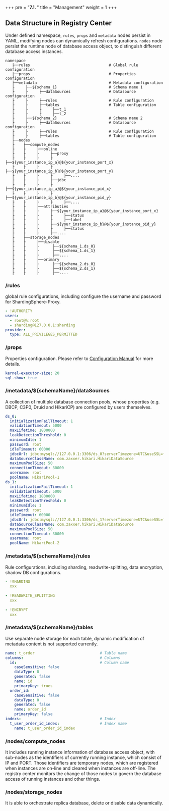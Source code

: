 +++
pre = "<b>7.1. </b>"
title = "Management"
weight = 1
+++

## Data Structure in Registry Center

Under defined namespace, `rules`, `props` and `metadata` nodes persist in YAML, modifying nodes can dynamically refresh configurations. `nodes` node persist the runtime node of database access object, to distinguish different database access instances.

```
namespace
   ├──rules                                   # Global rule configuration
   ├──props                                   # Properties configuration
   ├──metadata                                # Metadata configuration
   ├     ├──${schema_1}                       # Schema name 1
   ├     ├     ├──dataSources                 # Datasource configuration
   ├     ├     ├──rules                       # Rule configuration
   ├     ├     ├──tables                      # Table configuration
   ├     ├     ├     ├──t_1 
   ├     ├     ├     ├──t_2      
   ├     ├──${schema_2}                       # Schema name 2
   ├     ├     ├──dataSources                 # Datasource configuration
   ├     ├     ├──rules                       # Rule configuration
   ├     ├     ├──tables                      # Table configuration
   ├──nodes
   ├    ├──compute_nodes
   ├    ├     ├──online
   ├    ├     ├     ├──proxy
   ├    ├     ├     ├     ├──${your_instance_ip_a}@${your_instance_port_x}
   ├    ├     ├     ├     ├──${your_instance_ip_b}@${your_instance_port_y}
   ├    ├     ├     ├     ├──....
   ├    ├     ├     ├──jdbc
   ├    ├     ├     ├     ├──${your_instance_ip_a}@${your_instance_pid_x}
   ├    ├     ├     ├     ├──${your_instance_ip_b}@${your_instance_pid_y}
   ├    ├     ├     ├     ├──....   
   ├    ├     ├──attributies
   ├    ├     ├     ├──${your_instance_ip_a}@${your_instance_port_x}
   ├    ├     ├     ├     ├──status
   ├    ├     ├     ├     ├──label    
   ├    ├     ├     ├──${your_instance_ip_b}@${your_instance_pid_y}
   ├    ├     ├     ├     ├──status   
   ├    ├     ├     ├──....
   ├    ├──storage_nodes
   ├    ├     ├──disable
   ├    ├     ├      ├──${schema_1.ds_0}
   ├    ├     ├      ├──${schema_1.ds_1}
   ├    ├     ├      ├──....
   ├    ├     ├──primary
   ├    ├     ├      ├──${schema_2.ds_0}
   ├    ├     ├      ├──${schema_2.ds_1}
   ├    ├     ├      ├──....
```

### /rules

global rule configurations, including configure the username and password for ShardingSphere-Proxy.

```yaml
- !AUTHORITY
users:
  - root@%:root
  - sharding@127.0.0.1:sharding
provider:
  type: ALL_PRIVILEGES_PERMITTED
```

### /props

Properties configuration. Please refer to [Configuration Manual](/en/user-manual/shardingsphere-jdbc/props/) for more details.

```yaml
kernel-executor-size: 20
sql-show: true
```

### /metadata/${schemaName}/dataSources

A collection of multiple database connection pools, whose properties (e.g. DBCP, C3P0, Druid and HikariCP) are configured by users themselves.

```yaml
ds_0:
  initializationFailTimeout: 1
  validationTimeout: 5000
  maxLifetime: 1800000
  leakDetectionThreshold: 0
  minimumIdle: 1
  password: root
  idleTimeout: 60000
  jdbcUrl: jdbc:mysql://127.0.0.1:3306/ds_0?serverTimezone=UTC&useSSL=false
  dataSourceClassName: com.zaxxer.hikari.HikariDataSource
  maximumPoolSize: 50
  connectionTimeout: 30000
  username: root
  poolName: HikariPool-1
ds_1:
  initializationFailTimeout: 1
  validationTimeout: 5000
  maxLifetime: 1800000
  leakDetectionThreshold: 0
  minimumIdle: 1
  password: root
  idleTimeout: 60000
  jdbcUrl: jdbc:mysql://127.0.0.1:3306/ds_1?serverTimezone=UTC&useSSL=false
  dataSourceClassName: com.zaxxer.hikari.HikariDataSource
  maximumPoolSize: 50
  connectionTimeout: 30000
  username: root
  poolName: HikariPool-2
```

### /metadata/${schemaName}/rules

Rule configurations, including sharding, readwrite-splitting, data encryption, shadow DB configurations.

```yaml
- !SHARDING
  xxx
  
- !READWRITE_SPLITTING
  xxx
  
- !ENCRYPT
  xxx
```

### /metadata/${schemaName}/tables

Use separate node storage for each table, dynamic modification of metadata content is not supported currently.

```yaml
name: t_order                             # Table name
columns:                                  # Columns
  id:                                     # Column name
    caseSensitive: false
    dataType: 0
    generated: false
    name: id
    primaryKey: trues
  order_id:
    caseSensitive: false
    dataType: 0
    generated: false
    name: order_id
    primaryKey: false
indexs:                                   # Index
  t_user_order_id_index:                  # Index name
    name: t_user_order_id_index
```

### /nodes/compute_nodes

It includes running instance information of database access object, with sub-nodes as the identifiers of currently running instance, which consist of IP and PORT. Those identifiers are temporary nodes, which are registered when instances are on-line and cleared when instances are off-line. The registry center monitors the change of those nodes to govern the database access of running instances and other things.

### /nodes/storage_nodes

It is able to orchestrate replica database, delete or disable data dynamically.
